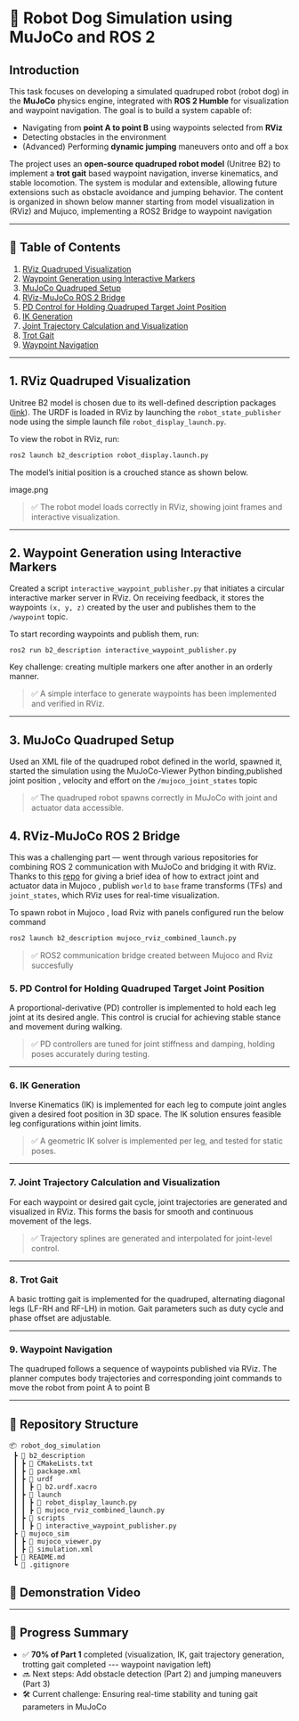 # 🐾 Robot Dog Simulation using MuJoCo and ROS 2

## Introduction

This task focuses on developing a simulated quadruped robot (robot dog) in the **MuJoCo** physics engine, integrated with **ROS 2 Humble** for visualization and waypoint navigation. The goal is to build a system capable of:

- Navigating from **point A to point B** using waypoints selected from **RViz**
- Detecting obstacles in the environment
- (Advanced) Performing **dynamic jumping** maneuvers onto and off a box

The project uses an **open-source quadruped robot model** (Unitree B2) to implement a **trot gait** based waypoint navigation, inverse kinematics, and stable locomotion. The system is modular and extensible, allowing future extensions such as obstacle avoidance and jumping behavior. The content is organized in shown below manner starting from model visualization in (RViz) and Mujuco, implementing a ROS2 Bridge to waypoint navigation 

---

## 📑 Table of Contents

1. [RViz Quadruped Visualization](#1-rviz-quadruped-visualization)  
2. [Waypoint Generation using Interactive Markers](#2-waypoint-generation-using-interactive-markers)  
3. [MuJoCo Quadruped Setup](#3-mujoco-quadruped-setup)  
4. [RViz-MuJoCo ROS 2 Bridge](#4-rviz-mujoco-ros-2-bridge)  
5. [PD Control for Holding Quadruped Target Joint Position](#5-pd-control-for-holding-quadruped-target-joint-position)  
6. [IK Generation](#6-ik-generation)  
7. [Joint Trajectory Calculation and Visualization](#7-joint-trajectory-calculation-and-visualization)  
8. [Trot Gait](#8-trot-gait)  
9. [Waypoint Navigation](#9-waypoint-navigation)  

---

## 1. RViz Quadruped Visualization

Unitree B2 model is chosen due to its well-defined description packages ([link](https://github.com/unitreerobotics/unitree_ros2)). The URDF is loaded in RViz by launching the `robot_state_publisher` node using the simple launch file `robot_display_launch.py`.

To view the robot in RViz, run:

```bash
ros2 launch b2_description robot_display.launch.py
```

The model’s initial position is a crouched stance as shown below.

image.png

> ✅ The robot model loads correctly in RViz, showing joint frames and interactive visualization.

---

## 2. Waypoint Generation using Interactive Markers

Created a script `interactive_waypoint_publisher.py` that initiates a circular interactive marker server in RViz. On receiving feedback, it stores the waypoints `(x, y, z)` created by the user and publishes them to the `/waypoint` topic.

To start recording waypoints and publish them, run:
```
ros2 run b2_description interactive_waypoint_publisher.py
```

Key challenge: creating multiple markers one after another in an orderly manner.

> ✅ A simple interface to generate waypoints has been implemented and verified in RViz.

---

## 3. MuJoCo Quadruped Setup

Used an XML file of the quadruped robot defined in the world, spawned it, started the simulation using the MuJoCo-Viewer Python binding,published joint position , velocity and effort on the `/mujoco_joint_states` topic

> ✅ The quadruped robot spawns correctly in MuJoCo with joint and actuator data accessible.

## 4. RViz-MuJoCo ROS 2 Bridge

This was a challenging part — went through various repositories for combining ROS 2 communication with MuJoCo and bridging it with RViz. Thanks to this [repo]() for giving a brief idea of how to extract joint and actuator data in Mujoco , publish `world` to `base` frame transforms (TFs) and `joint_states`, which RViz uses for real-time visualization.

To spawn robot in Mujoco , load Rviz with panels configured run the below command 

```bash
ros2 launch b2_description mujoco_rviz_combined_launch.py
```
> ✅ ROS2 communication bridge created between Mujoco and Rviz succesfully

### 5. PD Control for Holding Quadruped Target Joint Position

A proportional-derivative (PD) controller is implemented to hold each leg joint at its desired angle. This control is crucial for achieving stable stance and movement during walking.

> ✅ PD controllers are tuned for joint stiffness and damping, holding poses accurately during testing.

---

### 6. IK Generation

Inverse Kinematics (IK) is implemented for each leg to compute joint angles given a desired foot position in 3D space. The IK solution ensures feasible leg configurations within joint limits.

> ✅ A geometric IK solver is implemented per leg, and tested for static poses.

---

### 7. Joint Trajectory Calculation and Visualization

For each waypoint or desired gait cycle, joint trajectories are generated and visualized in RViz. This forms the basis for smooth and continuous movement of the legs.

> ✅ Trajectory splines are generated and interpolated for joint-level control.

---

### 8. Trot Gait

A basic trotting gait is implemented for the quadruped, alternating diagonal legs (LF-RH and RF-LH) in motion. Gait parameters such as duty cycle and phase offset are adjustable.


---

### 9. Waypoint Navigation

The quadruped follows a sequence of waypoints published via RViz. The planner computes body trajectories and corresponding joint commands to move the robot from point A to point B

---

## 📁 Repository Structure 

```
📦 robot_dog_simulation
 ┣ 📂 b2_description
 ┃ ┣ 📜 CMakeLists.txt
 ┃ ┣ 📜 package.xml
 ┃ ┣ 📂 urdf
 ┃ ┃ ┣ 📜 b2.urdf.xacro
 ┃ ┣ 📂 launch
 ┃ ┃ ┣ 📜 robot_display_launch.py
 ┃ ┃ ┣ 📜 mujoco_rviz_combined_launch.py
 ┃ ┣ 📂 scripts
 ┃ ┃ ┣ 📜 interactive_waypoint_publisher.py
 ┣ 📂 mujoco_sim
 ┃ ┣ 📜 mujoco_viewer.py
 ┃ ┣ 📜 simulation.xml
 ┣ 📜 README.md
 ┗ 📜 .gitignore
```

## 🎥 Demonstration Video 

---

## 🚧 Progress Summary

- ✅ **70% of Part 1** completed (visualization, IK, gait trajectory generation, trotting gait completed --- waypoint navigation left)
- 🔜 Next steps: Add obstacle detection (Part 2) and jumping maneuvers (Part 3)
- 🛠️ Current challenge: Ensuring real-time stability and tuning gait parameters in MuJoCo

